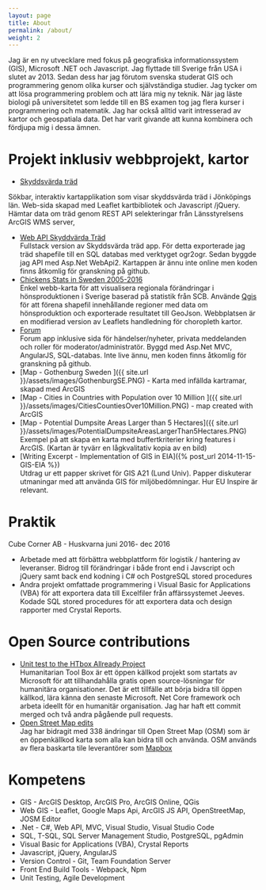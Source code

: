 ```yaml
---
layout: page
title: About
permalink: /about/
weight: 2
---
```


Jag är en ny utvecklare med fokus på geografiska informationssystem (GIS), Microsoft .NET och Javascript. Jag flyttade till Sverige från USA i slutet av 2013.  Sedan dess har jag förutom svenska studerat GIS och programmering genom olika kurser och självständiga studier. Jag tycker om att lösa programmering problem och att lära mig ny teknik.  När jag läste biologi på universitetet som ledde till en BS examen tog jag flera kurser i programmering och matematik.  Jag har också alltid varit intresserad av kartor och geospatiala data.  Det har varit givande att kunna kombinera och fördjupa mig i dessa ämnen.

<!--I am a junior developer with focus and training in GIS, Microsoft .Net framework and Javascript.   I moved to Sweden from the United States in late 2013.   While learning Swedish, I have had the opportunity to study GIS and programming through formal coursework as well as independent learning.  I enjoy solving coding problems and learning new technologies.  Years ago while completing my Bachelors of Science in Biology, I had enjoyed taking courses in programming and math.  I have also always liked maps and geospatial information.   It is rewarding to be able to combine these two interests and return to study and work in these areas again.    -->

# Projekt inklusiv webbprojekt, kartor

- <a href="https://skyddsvarda-trad-jkpg.surge.sh/" target="_blank">Skyddsvärda träd</a>  
<!--(provide link to site and to github code)  -->
Sökbar, interaktiv kartapplikation som visar skyddsvärda träd i Jönköpings län.  Web-sida skapad med Leaflet kartbibliotek och Javascript /jQuery.  Hämtar data om träd genom REST API selekteringar från Länsstyrelsens ArcGIS WMS server,
- <a href="https://github.com/marigerr/TreesWebAPI/tree/master/BigTrees" target="_blank">Web API Skyddvärda Träd</a>  
Fullstack version av Skyddsvärda träd app.  För detta exporterade jag träd shapefile till en SQL databas med verktyget ogr2ogr.  Sedan byggde jag API med Asp.Net WebApi2.  Kartappen är ännu inte online men koden finns åtkomlig för granskning på github.   
- <a href="http://chicken-stats-2005-2016-se.surge.sh/" target="_blank">Chickens Stats in Sweden 2005-2016</a>  
Enkel webb-karta för att visualisera regionala förändringar i hönsproduktionen i Sverige baserad på statistik från SCB.  Använde <a href="http://www.qgis.org/en/site/ " target="_blank">Qgis</a> för att förena shapefil innehållande regioner med data om hönsproduktion och exporterade resultatet till GeoJson.  Webbplatsen är en modifierad version av Leaflets handledning för choropleth kartor.    
- <a href="https://github.com/marigerr/forum" target="_blank">Forum</a>   
Forum app inklusive sida för händelser/nyheter, privata meddelanden och roller för moderator/administratör.  Byggd med Asp.Net MVC, AngularJS, SQL-databas.  Inte live ännu, men koden finns åtkomlig för granskning på github.  
- [Map - Gothenburg Sweden ]({{ site.url }}/assets/images/GothenburgSE.PNG) - Karta med infällda kartramar, skapad med ArcGIS
- [Map - Cities in Countries with Population over 10 Million ]({{ site.url }}/assets/images/CitiesCountiesOver10Million.PNG) - map created with ArcGIS 
- [Map - Potential Dumpsite Areas Larger than 5 Hectares]({{ site.url }}/assets/images/PotentialDumpsiteAreasLargerThan5Hectares.PNG)  
Exempel på att skapa en karta med buffertkriterier kring features i ArcGIS. (Kartan är tyvärr en lågkvalitativ kopia av en bild)  
- [Writing Excerpt - Implementation of GIS in EIA]({% post_url 2014-11-15-GIS-EIA %})  
Utdrag ur ett papper skrivet för GIS A21 (Lund Univ). Papper diskuterar utmaningar med att använda GIS för miljöbedömningar. Hur EU Inspire är relevant.
   

# Praktik

Cube Corner AB - Huskvarna juni 2016- dec 2016  
- Arbetade med att förbättra webbplattform för logistik / hantering av leveranser.  Bidrog till förändringar i både front end i Javscript och jQuery samt back end kodning i C# och PostgreSQL stored procedures    
- Andra projekt omfattade programmering i Visual Basic for Applications (VBA) för att exportera data till Excelfiler från affärssystemet Jeeves. Kodade SQL stored procedures för att exportera  data och design rapporter med Crystal Reports.   
  

# Open Source contributions
<!--- [Humanitarian Tool Box](http://www.htbox.org/)-->
- <a href="https://github.com/HTBox/allReady/pull/2000/files" target="_blank">Unit test to the HTbox Allready Project</a>   
Humanitarian Tool Box är ett öppen källkod projekt som startats av Microsoft för att tillhandahålla gratis open source-lösningar för humanitära organisationer. Det är ett tillfälle att börja bidra till öppen källkod, lära känna den senaste Microsoft. Net Core framework och arbeta ideellt för en humanitär organisation. Jag har haft ett commit merged och två andra pågående pull requests.     
- <a href="https://www.openstreetmap.org/user/marigerr/history#map=9/58.0917/14.6338" target="_blank">Open Street Map edits</a>   
Jag har bidragit med 338 ändringar till Open Street Map (OSM) som är en öppenkällkod karta som alla kan bidra till och använda. OSM används av flera baskarta tile leverantörer som [Mapbox](https://www.mapbox.com/) 

# Kompetens

- GIS - ArcGIS Desktop, ArcGIS Pro, ArcGIS Online, QGis
- Web GIS - Leaflet, Google Maps Api, ArcGIS JS API, OpenStreetMap, JOSM Editor 
- .Net - C#, Web API, MVC, Visual Studio, Visual Studio Code
- SQL, T-SQL, SQL Server Management Studio, PostgreSQL, pgAdmin
- Visual Basic for Applications (VBA), Crystal Reports
- Javascript, jQuery, AngularJS
- Version Control - Git, Team Foundation Server
- Front End Build Tools - Webpack, Npm
- Unit Testing, Agile Development

<!--Projects I'm working on can be viewed on github at 
{% include icon-github.html username="marigerr" %} -->
<!--[marigerr](https://github.com/marigerr)-->

<!--# Recent Formal Programming Coursework

- Asp.Net development - Lexicon  Jönköping  
Coursework covered both front and back-end languages and frameworks including:  
C#, Asp.Net MVC, SQL, javascript, jquery, angularJS, bootstrap, unit testing, agile development
- GIS A21 - Lund University    
Analys av geografiska data i raster och vektor form samt kartografisk och grafisk presentation av digitalt kartmaterial och tillämpningarna.  
    Coursework examples:  
    - [Excerpt from final paper]({% post_url 2014-11-15-GIS-EIA %})      
    [Sri Lanka Monthly Income by District]({{ site.url }}/assets/images/SriLankaAvgMonthlyIncomeDistrict.PNG)
     <!--[Potential Dumpsite Areas]({{ site.url }}/assets/images/PotentialDumpsiteAreas.PNG)
    - [Potential Dumpsite Areas Larger than 5 Hectares]({{ site.url }}/assets/images/PotentialDumpsiteAreasLargerThan5Hectares.PNG)
    - [Gothenburg Sweden ]({{ site.url }}/assets/images/GothenburgSE.PNG) 
*<span style="font-size: 12px">map image quality is low due being old pdf copy of map and no current ArcGIS subscription.  I plan to recreate soon with QGis</span>  -->

